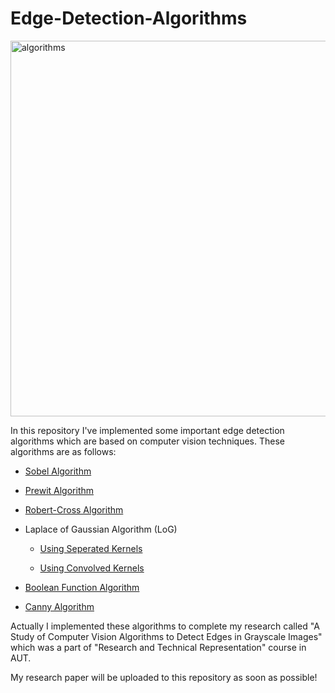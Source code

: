 # Edge-Detection-Algorithms

<img title="" src="https://user-images.githubusercontent.com/60196448/172410408-f45a7ea1-f756-4974-af1d-f6a7e7c77b87.png" alt="algorithms" width="601" data-align="center">

In this repository I've implemented some important edge detection algorithms which are based on computer vision techniques. These algorithms are as follows:

- [Sobel Algorithm](./algorithms/Sobel-Edge-Detector)

- [Prewit Algorithm](./algorithms/Prewit-Edge-Detector)

- [Robert-Cross Algorithm](./algorithms/Robert-Cross-Detector)

- Laplace of Gaussian Algorithm (LoG)
  
  - [Using Seperated Kernels](./algorithms/LoG-Edge-Detector/Seperated-Kernels)
  
  - [Using Convolved Kernels](./algorithms/LoG-Edge-Detector/Convolved-Kernels)

- [Boolean Function Algorithm](./algorithms/Boolean-Function-Edge-Detector)

- [Canny Algorithm](./algorithms/Canny-Edge-Detector)

Actually I implemented these algorithms to complete my research called "A Study of Computer Vision Algorithms to Detect Edges in Grayscale Images" which was a part of "Research and Technical Representation" course in AUT.

My research paper will be uploaded to this repository as soon as possible!
